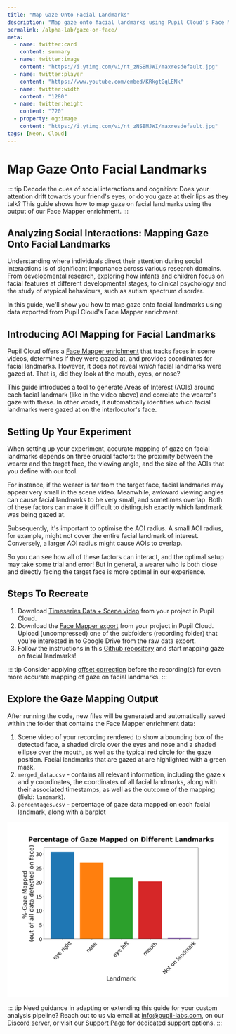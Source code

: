 ```yaml
---
title: "Map Gaze Onto Facial Landmarks"
description: "Map gaze onto facial landmarks using Pupil Cloud’s Face Mapper exported data."
permalink: /alpha-lab/gaze-on-face/
meta:
  - name: twitter:card
    content: summary
  - name: twitter:image
    content: "https://i.ytimg.com/vi/nt_zNSBMJWI/maxresdefault.jpg"
  - name: twitter:player
    content: "https://www.youtube.com/embed/KRkgtGqLENk"
  - name: twitter:width
    content: "1280"
  - name: twitter:height
    content: "720"
  - property: og:image
    content: "https://i.ytimg.com/vi/nt_zNSBMJWI/maxresdefault.jpg"
tags: [Neon, Cloud]
---
```


<script setup>
import TagLinks from '@components/TagLinks.vue'
</script>

# Map Gaze Onto Facial Landmarks

<TagLinks :tags="$frontmatter.tags" />

<Youtube src="KRkgtGqLENk"/>

::: tip
Decode the cues of social interactions and cognition: Does your attention drift towards your friend's eyes, or do you gaze at their lips as they talk? This guide shows how to map gaze on facial landmarks using the output of our Face Mapper enrichment.
:::

## Analyzing Social Interactions: Mapping Gaze Onto Facial Landmarks 

Understanding where individuals direct their attention during social interactions is of significant importance across various research domains. 
From developmental research, exploring how infants and children focus on facial features at different developmental stages, to clinical psychology 
and the study of atypical behaviours, such as autism spectrum disorder.

In this guide, we'll show you how to map gaze onto facial landmarks using data exported from Pupil Cloud's Face Mapper enrichment.

## Introducing AOI Mapping for Facial Landmarks 

Pupil Cloud offers a [Face Mapper enrichment](https://docs.pupil-labs.com/neon/pupil-cloud/enrichments/face-mapper/) that tracks 
faces in scene videos, determines if they were gazed at, and provides coordinates for facial landmarks. However, it does not 
reveal _which_ facial landmarks were gazed at. That is, did they look at the mouth, eyes, or nose?

This guide introduces a tool to generate Areas of Interest (AOIs) around each facial landmark (like in the video above) and 
correlate the wearer's gaze with these. In other words, it automatically identifies which facial landmarks were gazed at on the interlocutor's face.

## Setting Up Your Experiment

When setting up your experiment, accurate mapping of gaze on facial landmarks depends on three crucial factors: the proximity 
between the wearer and the target face, the viewing angle, and the size of the AOIs that you define with our tool.

For instance, if the wearer is far from the target face, facial landmarks may appear very small in the scene video. Meanwhile, 
awkward viewing angles can cause facial landmarks to be very small, and sometimes overlap. Both of these factors can make it 
difficult to distinguish exactly which landmark was being gazed at.

Subsequently, it's important to optimise the AOI radius. A small AOI radius, for example, might not cover the entire facial 
landmark of interest. Conversely, a larger AOI radius might cause AOIs to overlap. 

So you can see how all of these factors can interact, and the optimal setup may take some trial and error! But in general, 
a wearer who is both close and directly facing the target face is more optimal in our experience.


## Steps To Recreate
1. Download [Timeseries Data + Scene video](https://docs.pupil-labs.com/neon/data-collection/data-format/) from your project in Pupil Cloud.
2. Download the [Face Mapper export](https://docs.pupil-labs.com/neon/pupil-cloud/enrichments/face-mapper/) from your project in Pupil Cloud.
Upload (uncompressed) one of the subfolders (recording folder) that you're interested in to Google Drive from the raw data export.
3. Follow the instructions in this [Github repository](https://github.com/pupil-labs/gaze-on-facial-landmarks) and start mapping gaze on facial landmarks!

::: tip
Consider applying [offset correction](https://docs.pupil-labs.com/neon/data-collection/offset-correction/#using-offset-correction-to-improve-gaze-accuracy) before the recording(s) for even more accurate mapping of gaze on facial landmarks. 
:::

## Explore the Gaze Mapping Output

After running the code, new files will be generated and automatically saved within the folder that contains the Face Mapper enrichment data:

1. Scene video of your recording rendered to show a bounding box of the detected face, a shaded circle over the eyes and nose and a shaded ellipse over the mouth, as well as the typical red circle for the gaze position. Facial landmarks that are gazed at are highlighted with a green mask. 
2. `merged_data.csv` - contains all relevant information, including the gaze x and y coordinates, the coordinates of all facial landmarks, along with their associated timestamps, as well as the outcome of the mapping (field: `landmark`). 
3. `percentages.csv` - percentage of gaze data mapped on each facial landmark, along with a barplot

![Mapping gaze on facial landmarks results](./barplot.png)

::: tip
Need guidance in adapting or extending this guide for your custom analysis pipeline? Reach out to us via email at [info@pupil-labs.com](mailto:info@pupil-labs.com), on our [Discord server](https://pupil-labs.com/chat/), or visit our [Support Page](https://pupil-labs.com/products/support/) for dedicated support options.
:::



